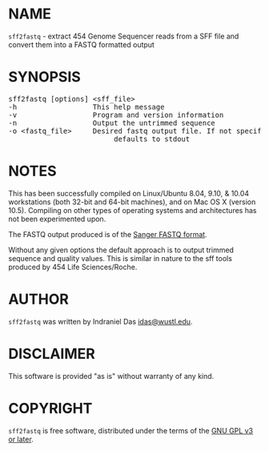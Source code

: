 # NAME

`sff2fastq` - extract 454 Genome Sequencer reads from a SFF file and convert them into a FASTQ formatted output

# SYNOPSIS

<pre class="terminal">
sff2fastq [options] &lt;sff_file&gt;
-h                  This help message   
-v                  Program and version information
-n                  Output the untrimmed sequence
-o &lt;fastq_file&gt;     Desired fastq output file. If not specified, 
                         defaults to stdout
</pre>

# NOTES

This has been successfully compiled on Linux/Ubuntu 8.04, 9.10, & 10.04
workstations (both 32-bit and 64-bit machines), and on Mac OS X (version
10.5).  Compiling on other types of operating systems and architectures
has not been experimented upon.

The FASTQ output produced is of the [Sanger FASTQ
format](http://maq.sourceforge.net/fastq.shtml).

Without any given options the default approach is to output trimmed
sequence and quality values.  This is similar in nature to the sff tools
produced by 454 Life Sciences/Roche.

# AUTHOR

`sff2fastq` was written by Indraniel Das <idas@wustl.edu>. 

# DISCLAIMER

This software is provided "as is" without warranty of any kind.

# COPYRIGHT

`sff2fastq` is free software, distributed under the terms of the [GNU GPL v3 or later](http://gnu.org/licenses/gpl.html).
